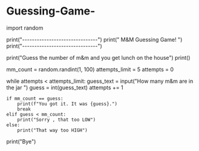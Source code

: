 # Guessing-Game-

import random

print("-------------------------------")
print("  M&M Guessing Game!       ")
print("-------------------------------")

print("Guess the number of m&m and you get lunch on the house")
print()

mm_count = random.randint(1, 100)
attempts_limit = 5
attempts = 0

while attempts < attempts_limit:
    guess_text = input("How many m&m are in the jar ")
    guess = int(guess_text)
    attempts += 1

    if mm_count == guess:
        print(f"You got it. It was {guess}.")
        break
    elif guess < mm_count:
        print("Sorry , that too LOW")
    else:
        print("That way too HIGH")

print("Bye")
